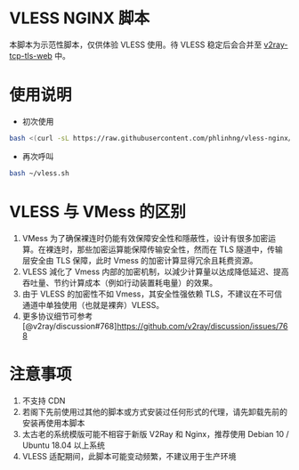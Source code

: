 # VLESS NGINX 脚本
本脚本为示范性脚本，仅供体验 VLESS 使用。待 VLESS 稳定后会合并至 [v2ray-tcp-tls-web](https://github.com/phlinhng/v2ray-tcp-tls-web) 中。

# 使用说明
+ 初次使用
```sh
bash <(curl -sL https://raw.githubusercontent.com/phlinhng/vless-nginx/master/start.sh) && bash ~/vless.sh
```
+ 再次呼叫
```sh
bash ~/vless.sh
```

# VLESS 与 VMess 的区别
1. VMess 为了确保裸连时仍能有效保障安全性和隱蔽性，设计有很多加密运算。在裸连时，那些加密运算能保障传输安全性，然而在 TLS 隧道中，传输层安全由 TLS 保障，此时 Vmess 的加密计算显得冗余且耗费资源。
2. VLESS 減化了 Vmess 内部的加密机制，以減少计算量以达成降低延迟、提高吞吐量、节约计算成本（例如行动装置耗电量）的效果。
3. 由于 VLESS 的加密性不如 Vmess，其安全性强依赖 TLS，不建议在不可信通道中单独使用（也就是裸奔）VLESS。
4. 更多协议细节可参考 [@v2ray/discussion#768]https://github.com/v2ray/discussion/issues/768

# 注意事项
1. 不支持 CDN
2. 若阁下先前使用过其他的脚本或方式安装过任何形式的代理，请先卸载先前的安装再使用本脚本
3. 太古老的系统模版可能不相容于新版 V2Ray 和 Nginx，推荐使用 Debian 10 / Ubuntu 18.04 以上系统
4. VLESS 适配期间，此脚本可能变动频繁，不建议用于生产环境
